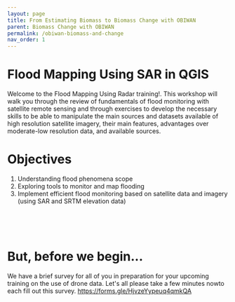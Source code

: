 ```yaml
---
layout: page
title: From Estimating Biomass to Biomass Change with OBIWAN
parent: Biomass Change with OBIWAN
permalink: /obiwan-biomass-and-change
nav_order: 1
---
```



# Flood Mapping Using SAR in QGIS
Welcome to the Flood Mapping Using Radar training!. This workshop will walk you through the review of fundamentals of flood monitoring with satellite remote sensing and through exercises to develop the necessary skills to be able to manipulate the main sources and datasets available of high resolution satellite imagery, their main features, advantages over moderate-low resolution data, and available sources.

# Objectives

1. Understanding flood phenomena scope
2. Exploring tools to monitor and map flooding
3. Implement efficient flood monitoring based on satellite data and imagery (using SAR and SRTM elevation data)

&nbsp;

&nbsp;


# But, before we begin... #
We have a brief survey for all of you in preparation for your upcoming training on the use of drone data. Let's all please take a few minutes nowto each fill out this survey.
https://forms.gle/HjvzeYypeuq4qmkQA

